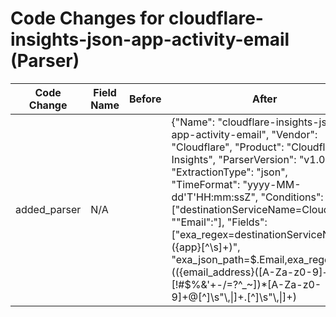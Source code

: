 # Code Changes for cloudflare-insights-json-app-activity-email (Parser)

| Code Change | Field Name | Before | After |
|-------------|------------|--------|-------|
| added_parser | N/A |  | {"Name": "cloudflare-insights-json-app-activity-email", "Vendor": "Cloudflare", "Product": "Cloudflare Insights", "ParserVersion": "v1.0.0", "ExtractionType": "json", "TimeFormat": "yyyy-MM-dd'T'HH:mm:ssZ", "Conditions": ["destinationServiceName=Cloudflare", "\"Email\":"], "Fields": ["exa_regex=destinationServiceName=({app}[^\s]+)", "exa_json_path=$.Email,exa_regex=(({email_address}([A-Za-z0-9]+[!#$%&'+-\/=?^_~])*[A-Za-z0-9]+@[^\]\s\"\\,\|]+\.[^\]\s\"\\,\|]+)|(({user}[\w\.\-\!\#\^\~]{1,40}\$?)(@({domain}[^,]+))?))", "exa_json_path=$.DestinationPort,exa_field_name=dest_port", "exa_json_path=$.SourcePort,exa_field_name=src_port", "exa_json_path=$.SourceIP,exa_field_name=src_ip", "exa_json_path=$.DestinationIP,exa_field_name=dest_ip", "exa_json_path=$.Datetime,exa_field_name=time", "exa_json_path=$.CreatedAt,exa_field_name=time", "exa_json_path=$.SessionID,exa_field_name=session_id", "exa_json_path=$.DeviceName,exa_field_name=src_host", "exa_json_path=$.BytesReceived,exa_field_name=bytes_in", "exa_json_path=$.BytesSent,exa_field_name=bytes_out", "exa_json_path=$.HTTPHost,exa_field_name=web_domain", "exa_json_path=$.PolicyName,exa_field_name=policy_name", "exa_json_path=$.UserAgent,exa_field_name=user_agent", "exa_json_path=$.URL,exa_field_name=url", "exa_json_path=$.FileInfo..direction,exa_field_name=direction", "exa_json_path=$.FileInfo..file_name,exa_field_name=file_name", "exa_json_path=$.Action,exa_field_name=operation", "exa_json_path=$.CategoryNames,exa_field_name=categories", "exa_json_path=$.DeviceID,exa_field_name=device_id", "exa_json_path=$.ApplicationNames,exa_field_name=app", "exa_json_path=$.HTTPMethod,exa_field_name=method", "exa_json_path=$.SourceIPCountryCode,exa_field_name=src_country_code", "exa_json_path=$.ConnectionCloseReason,exa_field_name=result_reason", "exa_json_path=$.SessionStartTime,exa_field_name=time", "exa_json_path=$.Connection,exa_field_name=auth_method", "exa_json_path=$.IPAddress,exa_regex=({src_ip}((([0-9a-fA-F.]{0,4}):{1,2}){1,7}([0-9a-fA-F]){0,4})|(((25[0-5]|(2[0-4]|1\d|[0-9]|)\d)\.?\b){4}))(:({src_port}\d+))?", "exa_json_path=$.AppDomain,exa_field_name=domain", "exa_json_path=$.UserUID,exa_field_name=user_uid", "exa_json_path=$.Country,exa_field_name=country_code", "exa_json_path=$.RegistrationID,exa_field_name=registration_no", "exa_json_path=$.UserID,exa_field_name=user_id", "exa_json_path=$.Protocol,exa_field_name=protocol", "exa_json_path=$.AccountID,exa_field_name=account_id", "exa_json_path=$.EgressRuleName,exa_field_name=rule", "exa_json_path=$.DestinationIPCountryCode,exa_field_name=dest_country_code"]} |